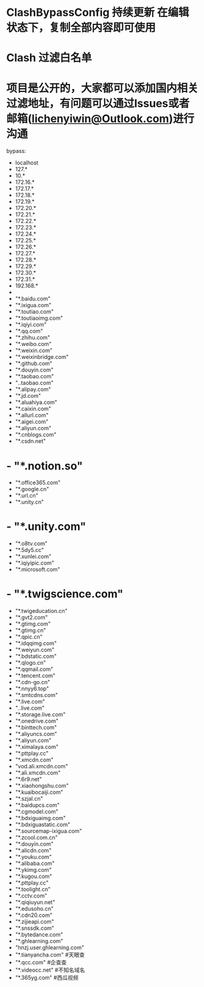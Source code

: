 # ClashBypassConfig  持续更新 在编辑状态下，复制全部内容即可使用
# Clash 过滤白名单
# 项目是公开的，大家都可以添加国内相关过滤地址，有问题可以通过Issues或者邮箱(lichenyiwin@Outlook.com)进行沟通
bypass:
  - localhost
  - 127.*
  - 10.*
  - 172.16.*
  - 172.17.*
  - 172.18.*
  - 172.19.*
  - 172.20.*
  - 172.21.*
  - 172.22.*
  - 172.23.*
  - 172.24.*
  - 172.25.*
  - 172.26.*
  - 172.27.*
  - 172.28.*
  - 172.29.*
  - 172.30.*
  - 172.31.*
  - 192.168.*
  - <local>
  - "*.baidu.com"
  - "*.ixigua.com"
  - "*.toutiao.com"
  - "*.toutiaoimg.com"
  - "*.iqiyi.com"
  - "*.qq.com"
  - "*.zhihu.com"
  - "*.weibo.com"
  - "*.weixin.com"
  - "*.weixinbridge.com"
  - "*.github.com"
  - "*.douyin.com"
  - "*.taobao.com"
  - "*.*.taobao.com"
  - "*.alipay.com"
  - "*.jd.com"
  - "*.aluahiya.com"
  - "*.caixin.com"
  - "*.allurl.com"
  - "*.aigei.com"
  - "*.aliyun.com"
  - "*.cnblogs.com"
  - "*.csdn.net"
  # - "*.notion.so"
  - "*.office365.com"
  - "*.google.cn"
  - "*.url.cn"
  - "*.unity.cn"
  # - "*.unity.com"
  - "*.o8tv.com"
  - "*.5dy5.cc"
  - "*.xunlei.com"
  - "*.iqiyipic.com"
  - "*.microsoft.com"
  # - "*.twigscience.com"
  - "*.twigeducation.cn"
  - "*.gvt2.com"
  - "*.gtimg.com"
  - "*.gtimg.cn"
  - "*.qpic.cn"
  - "*.idqqimg.com"
  - "*.weiyun.com"
  - "*.bdstatic.com"
  - "*.qlogo.cn"
  - "*.qqmail.com"
  - "*.tencent.com"
  - "*.cdn-go.cn"
  - "*.nnyy6.top"
  - "*.smtcdns.com"
  - "*.live.com"
  - "*.*.live.com"
  - "*.storage.live.com"
  - "*.onedrive.com"
  - "*.binttech.com"
  - "*.aliyuncs.com"
  - "*.aliyun.com"
  - "*.ximalaya.com"
  - "*.pttplay.cc"
  - "*.xmcdn.com"
  - "vod.ali.xmcdn.com"
  - "*.ali.xmcdn.com"
  - "*.6r9.net"
  - "*.xiaohongshu.com"
  - "*.kuaibocaiji.com"
  - "*.szjal.cn"
  - "*.baidupcs.com"
  - "*.cgmodel.com"
  - "*.bdxiguaimg.com"
  - "*.bdxiguastatic.com"
  - "*.sourcemap-ixigua.com"
  - "*.zcool.com.cn"
  - "*.douyin.com"
  - "*.alicdn.com"
  - "*.youku.com"
  - "*.alibaba.com"
  - "*.ykimg.com"
  - "*.kugou.com"
  - "*.pttplay.cc"
  - "*.toolight.cn"
  - "*.cctv.com"
  - "*.qiqiuyun.net"
  - "*.edusoho.cn"
  - "*.cdn20.com"
  - "*.zijieapi.com"
  - "*.snssdk.com"
  - "*.bytedance.com"
  - "*.ghlearning.com"
  - "hnzj.user.ghlearning.com"
  - "*.tianyancha.com" #天眼查
  - "*.qcc.com" #企查查
  - "*.videocc.net" #不知名域名
  - "*.365yg.com" #西瓜视频
